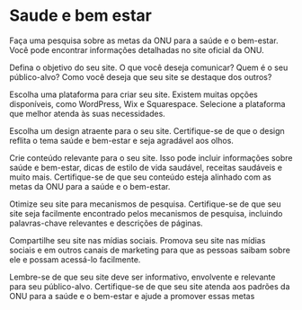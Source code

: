 <h1><b>Saude e bem estar</b></h1>

Faça uma pesquisa sobre as metas da ONU para a saúde e o bem-estar. Você pode encontrar informações detalhadas no site oficial da ONU.

Defina o objetivo do seu site. O que você deseja comunicar? Quem é o seu público-alvo? Como você deseja que seu site se destaque dos outros?

Escolha uma plataforma para criar seu site. Existem muitas opções disponíveis, como WordPress, Wix e Squarespace. Selecione a plataforma que melhor atenda às suas necessidades.

Escolha um design atraente para o seu site. Certifique-se de que o design reflita o tema saúde e bem-estar e seja agradável aos olhos.

Crie conteúdo relevante para o seu site. Isso pode incluir informações sobre saúde e bem-estar, dicas de estilo de vida saudável, receitas saudáveis ​​e muito mais. Certifique-se de que seu conteúdo esteja alinhado com as metas da ONU para a saúde e o bem-estar.

Otimize seu site para mecanismos de pesquisa. Certifique-se de que seu site seja facilmente encontrado pelos mecanismos de pesquisa, incluindo palavras-chave relevantes e descrições de páginas.

Compartilhe seu site nas mídias sociais. Promova seu site nas mídias sociais e em outros canais de marketing para que as pessoas saibam sobre ele e possam acessá-lo facilmente.

Lembre-se de que seu site deve ser informativo, envolvente e relevante para seu público-alvo. Certifique-se de que seu site atenda aos padrões da ONU para a saúde e o bem-estar e ajude a promover essas metas
